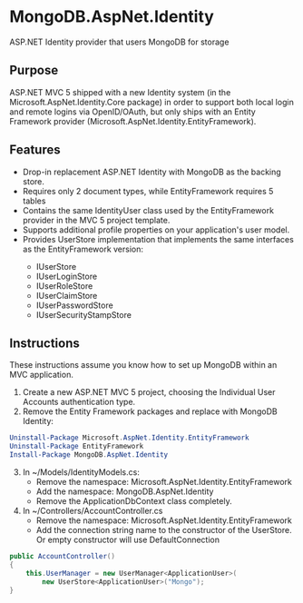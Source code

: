 MongoDB.AspNet.Identity
=======================

ASP.NET Identity provider that users MongoDB for storage

## Purpose ##

ASP.NET MVC 5 shipped with a new Identity system (in the Microsoft.AspNet.Identity.Core package) in order to support both local login and remote logins via OpenID/OAuth, but only ships with an
Entity Framework provider (Microsoft.AspNet.Identity.EntityFramework).

## Features ##
* Drop-in replacement ASP.NET Identity with MongoDB as the backing store.
* Requires only 2 document types, while EntityFramework requires 5 tables
* Contains the same IdentityUser class used by the EntityFramework provider in the MVC 5 project template.
* Supports additional profile properties on your application's user model.
* Provides UserStore<TUser> implementation that implements the same interfaces as the EntityFramework version:
    * IUserStore<TUser>
    * IUserLoginStore<TUser>
    * IUserRoleStore<TUser>
    * IUserClaimStore<TUser>
    * IUserPasswordStore<TUser>
    * IUserSecurityStampStore<TUser>

## Instructions ##
These instructions assume you know how to set up MongoDB within an MVC application.

1. Create a new ASP.NET MVC 5 project, choosing the Individual User Accounts authentication type.
2. Remove the Entity Framework packages and replace with MongoDB Identity:

```PowerShell
Uninstall-Package Microsoft.AspNet.Identity.EntityFramework
Uninstall-Package EntityFramework
Install-Package MongoDB.AspNet.Identity
```
    
3. In ~/Models/IdentityModels.cs:
    * Remove the namespace: Microsoft.AspNet.Identity.EntityFramework
    * Add the namespace: MongoDB.AspNet.Identity
	* Remove the ApplicationDbContext class completely.
4. In ~/Controllers/AccountController.cs
    * Remove the namespace: Microsoft.AspNet.Identity.EntityFramework
    * Add the connection string name to the constructor of the UserStore. Or empty constructor will use DefaultConnection

```C#
public AccountController()
{
    this.UserManager = new UserManager<ApplicationUser>(
        new UserStore<ApplicationUser>("Mongo");
}
```
